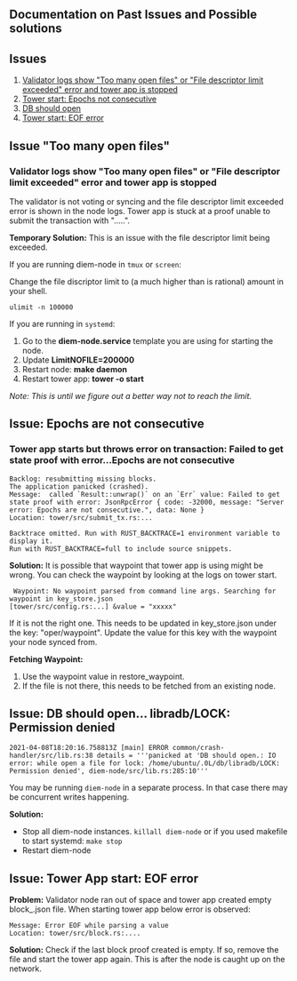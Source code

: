 ## Documentation on Past Issues and Possible solutions

## Issues
1. [Validator logs show "Too many open files" or "File descriptor limit exceeded" error and tower app is stopped](#issue-1)
2. [Tower start: Epochs not consecutive](#issue-2)
3. [DB should open](#issue-3)
4. [Tower start: EOF error](#issue-4)

## <a id="issue-1"></a> Issue "Too many open files"
### Validator logs show "Too many open files" or "File descriptor limit exceeded" error and tower app is stopped

The validator is not voting or syncing and the file descriptor limit exceeded error is shown in the node logs. Tower app is stuck at a proof unable to submit the transaction with ".....".

**Temporary Solution:** This is an issue with the file descriptor limit being exceeded. 

If you are running diem-node in `tmux` or `screen`:

Change the file discriptor limit to (a much higher than is rational) amount in your shell.

```
ulimit -n 100000

```

If you are running in `systemd`:
1. Go to the **diem-node.service** template you are using for starting the node. 
2. Update **LimitNOFILE=200000**
3. Restart node: **make daemon**
4. Restart tower app: **tower -o start**

*Note: This is until we figure out a better way not to reach the limit.*


## <a id="issue-2"></a>  Issue: Epochs are not consecutive
### Tower app starts but throws error on transaction: Failed to get state proof with error...Epochs are not consecutive

```
Backlog: resubmitting missing blocks.
The application panicked (crashed).
Message:  called `Result::unwrap()` on an `Err` value: Failed to get state proof with error: JsonRpcError { code: -32000, message: "Server error: Epochs are not consecutive.", data: None }
Location: tower/src/submit_tx.rs:...

Backtrace omitted. Run with RUST_BACKTRACE=1 environment variable to display it.
Run with RUST_BACKTRACE=full to include source snippets.

```

**Solution:** It is possible that waypoint that tower app is using might be wrong. You can check the waypoint by looking at the logs on tower start. 
```
 Waypoint: No waypoint parsed from command line args. Searching for waypoint in key_store.json
[tower/src/config.rs:...] &value = "xxxxx"
```
If it is not the right one. This needs to be updated in key_store.json under the key: "oper/waypoint". Update the value for this key with the waypoint your node synced from. 

**Fetching Waypoint:** 
1. Use the waypoint value in restore_waypoint. 
2. If the file is not there, this needs to be fetched from an existing node.  


## <a id="issue-3"></a> Issue: DB should open... libradb/LOCK: Permission denied

```
2021-04-08T18:20:16.758813Z [main] ERROR common/crash-handler/src/lib.rs:38 details = '''panicked at 'DB should open.: IO error: while open a file for lock: /home/ubuntu/.0L/db/libradb/LOCK: Permission denied', diem-node/src/lib.rs:285:10'''
```

You may be running `diem-node` in a separate process. In that case there may be concurrent writes happening.

**Solution:**

- Stop all diem-node instances.  `killall diem-node` or if you used makefile to start systemd:  `make stop`
- Restart diem-node

## <a id="issue-4"></a> Issue: Tower App start: EOF error

**Problem:** Validator node ran out of space and tower app created empty block_.json file. When starting tower app below error is observed: 

```
Message: Error EOF while parsing a value
Location: tower/src/block.rs:....
```
**Solution:** Check if the last block proof created is empty. If so, remove the file and start the tower app again. This is after the node is caught up on the network. 

